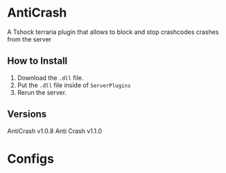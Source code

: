 # AntiCrash
A Tshock terraria plugin that allows to block and stop crashcodes crashes from the server

## How to Install
1. Download the `.dll` file.
2. Put the `.dll` file inside of `ServerPlugins`
3. Rerun the server.

## Versions
AntiCrash v1.0.8 
Anti Crash v1.1.0

# Configs


